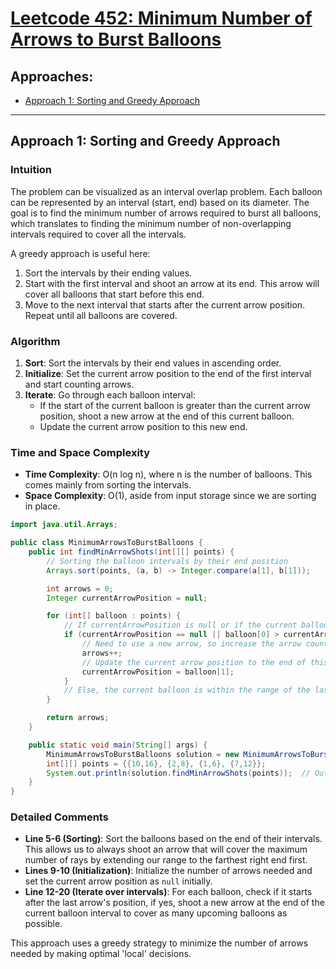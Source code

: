 # [Leetcode 452: Minimum Number of Arrows to Burst Balloons](https://leetcode.com/problems/minimum-number-of-arrows-to-burst-balloons/)

## Approaches:

- [Approach 1: Sorting and Greedy Approach](#approach-1-sorting-and-greedy-approach)

---

## Approach 1: Sorting and Greedy Approach

### Intuition

The problem can be visualized as an interval overlap problem. Each balloon can be represented by an interval (start, end) based on its diameter. The goal is to find the minimum number of arrows required to burst all balloons, which translates to finding the minimum number of non-overlapping intervals required to cover all the intervals. 

A greedy approach is useful here:
1. Sort the intervals by their ending values.
2. Start with the first interval and shoot an arrow at its end. This arrow will cover all balloons that start before this end.
3. Move to the next interval that starts after the current arrow position. Repeat until all balloons are covered.

### Algorithm

1. **Sort**: Sort the intervals by their end values in ascending order.
2. **Initialize**: Set the current arrow position to the end of the first interval and start counting arrows.
3. **Iterate**: Go through each balloon interval:
   - If the start of the current balloon is greater than the current arrow position, shoot a new arrow at the end of this current balloon.
   - Update the current arrow position to this new end.

### Time and Space Complexity

- **Time Complexity**: O(n log n), where n is the number of balloons. This comes mainly from sorting the intervals.
- **Space Complexity**: O(1), aside from input storage since we are sorting in place.

```java
import java.util.Arrays;

public class MinimumArrowsToBurstBalloons {
    public int findMinArrowShots(int[][] points) {
        // Sorting the balloon intervals by their end position
        Arrays.sort(points, (a, b) -> Integer.compare(a[1], b[1]));

        int arrows = 0;
        Integer currentArrowPosition = null;

        for (int[] balloon : points) {
            // If currentArrowPosition is null or if the current balloon starts after the last arrow
            if (currentArrowPosition == null || balloon[0] > currentArrowPosition) {
                // Need to use a new arrow, so increase the arrow count
                arrows++;
                // Update the current arrow position to the end of this balloon
                currentArrowPosition = balloon[1];
            }
            // Else, the current balloon is within the range of the last arrow so no need for a new one
        }

        return arrows;
    }

    public static void main(String[] args) {
        MinimumArrowsToBurstBalloons solution = new MinimumArrowsToBurstBalloons();
        int[][] points = {{10,16}, {2,8}, {1,6}, {7,12}};
        System.out.println(solution.findMinArrowShots(points));  // Output: 2
    }
}
```

### Detailed Comments
- **Line 5-6 (Sorting)**: Sort the balloons based on the end of their intervals. This allows us to always shoot an arrow that will cover the maximum number of rays by extending our range to the farthest right end first.
- **Lines 9-10 (Initialization)**: Initialize the number of arrows needed and set the current arrow position as `null` initially.
- **Line 12-20 (Iterate over intervals)**: For each balloon, check if it starts after the last arrow's position, if yes, shoot a new arrow at the end of the current balloon interval to cover as many upcoming balloons as possible.

This approach uses a greedy strategy to minimize the number of arrows needed by making optimal 'local' decisions.

